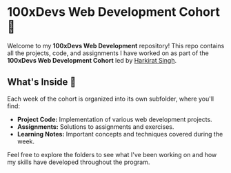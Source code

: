 # 100xDevs Web Development Cohort 🚀

Welcome to my **100xDevs Web Development** repository! This repo contains all the projects, code, and assignments I have worked on as part of the **100xDevs Web Development Cohort** led by [Harkirat Singh](https://github.com/harkiratSingh).

## What's Inside 📂

Each week of the cohort is organized into its own subfolder, where you'll find:
- **Project Code:** Implementation of various web development projects.
- **Assignments:** Solutions to assignments and exercises.
- **Learning Notes:** Important concepts and techniques covered during the week.

Feel free to explore the folders to see what I've been working on and how my skills have developed throughout the program.
